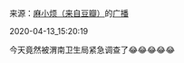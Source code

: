 来源：[麻小烦（来自豆瓣）](https://www.douban.com/people/maxiaofan/)的[广播](https://www.douban.com/people/maxiaofan/status/2914377921/)


2020-04-13_15:20:19


今天竟然被渭南卫生局紧急调查了😂😂😂😂😂
